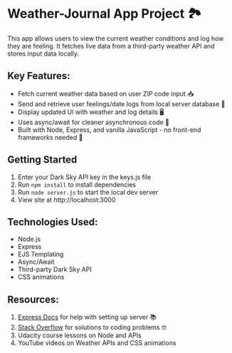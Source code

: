 # Weather-Journal App Project 🏞️

This app allows users to view the current weather conditions and log how they are feeling. It fetches live data from a third-party weather API and stores input data locally.

## Key Features:

- Fetch current weather data based on user ZIP code input 📥
- Send and retrieve user feelings/date logs from local server database 💾
- Display updated UI with weather and log details 🖥
- Uses async/await for cleaner asynchronous code 🧠
- Built with Node, Express, and vanilla JavaScript - no front-end frameworks needed 💪

## Getting Started

1. Enter your Dark Sky API key in the keys.js file
2. Run `npm install` to install dependencies
3. Run `node server.js` to start the local dev server
4. View site at http://localhost:3000

## Technologies Used:

- Node.js
- Express
- EJS Templating
- Async/Await
- Third-party Dark Sky API
- CSS animations

## Resources:

1. [Express Docs](https://expressjs.com/en/starter/hello-world.html) for help with setting up server 📚
2. [Stack Overflow](https://stackoverflow.com) for solutions to coding problems 🤓  
3. Udacity course lessons on Node and APIs
4. YouTube videos on Weather APIs and CSS animations
